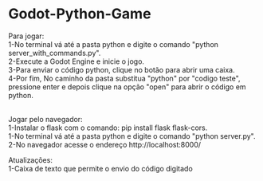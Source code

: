 # Godot-Python-Game
Para jogar:<br/>
1-No terminal vá até a pasta python e digite o comando "python server_with_commands.py".<br/>
2-Execute a Godot Engine e inicie o jogo.<br/>
3-Para enviar o código python, clique no botão para abrir uma caixa.<br/>
4-Por fim, No caminho da pasta substitua "python" por "codigo teste", pressione enter e depois clique na opção "open" para abrir o código em python.<br/>
<br/>

Jogar pelo navegador:<br/>
1-Instalar o flask com o comando: pip install flask flask-cors.<br/>
1-No terminal vá até a pasta python e digite o comando "python server.py".<br/>
2-No navegador acesse o endereço http://localhost:8000/

Atualizações:<br/>
1-Caixa de texto que permite o envio do código digitado
